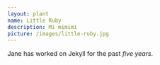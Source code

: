 ```yaml
---
layout: plant
name: Little Ruby
description: Mi mimimi
picture: /images/little-ruby.jpg
---
```


Jane has worked on Jekyll for the past *five years*.